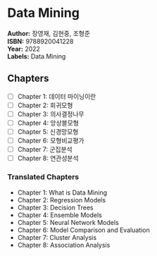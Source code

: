 # Data Mining
**Author:** 장영재, 김현중, 조형준 <br/>
**ISBN:** 9788920041228 <br/>
**Year:** 2022 <br/>
**Labels:** Data Mining

## Chapters
- [ ] Chapter 1: 데이터 마이닝이란
- [ ] Chapter 2: 회귀모형
- [ ] Chapter 3: 의사결정나무
- [ ] Chapter 4: 앙상블모형
- [ ] Chapter 5: 신경망모형
- [ ] Chapter 6: 모형비교평가
- [ ] Chapter 7: 군집분석
- [ ] Chapter 8: 연관성분석

### Translated Chapters
- Chapter 1: What is Data Mining
- Chapter 2: Regression Models
- Chapter 3: Decision Trees
- Chapter 4: Ensemble Models
- Chapter 5: Neural Network Models
- Chapter 6: Model Comparison and Evaluation
- Chapter 7: Cluster Analysis
- Chapter 8: Association Analysis
